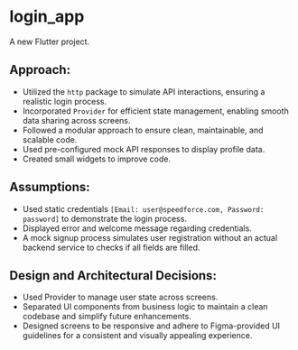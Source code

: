 # login_app

A new Flutter project.

## Approach:

- Utilized the `http` package to simulate API interactions, ensuring a realistic login process.
- Incorporated `Provider` for efficient state management, enabling smooth data sharing across screens.
- Followed a modular approach to ensure clean, maintainable, and scalable code.
- Used pre-configured mock API responses to display profile data.
- Created small widgets to improve code.

## Assumptions:

- Used static credentials `[Email: user@speedforce.com, Password: password]` to demonstrate the login process.
- Displayed error and welcome message regarding credentials.
- A mock signup process simulates user registration without an actual backend service to checks if all fields are filled.

## Design and Architectural Decisions:

- Used Provider to manage user state across screens.
- Separated UI components from business logic to maintain a clean codebase and simplify future enhancements.
- Designed screens to be responsive and adhere to Figma-provided UI guidelines for a consistent and visually appealing experience.
